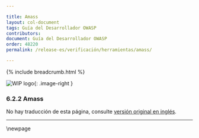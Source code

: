 ```yaml
---

title: Amass
layout: col-document
tags: Guía del Desarrollador OWASP
contributors:
document: Guía del Desarrollador OWASP
order: 48220
permalink: /release-es/verificación/herramientas/amass/

---
```


{% include breadcrumb.html %}

<style type="text/css">
.image-right {
  height: 180px;
  display: block;
  margin-left: auto;
  margin-right: auto;
  float: right;
}
</style>

![WIP logo](../../../assets/images/dg_wip.png "Trabajo en curso"){: .image-right }

### 6.2.2 Amass

No hay traducción de esta página, consulte [versión original en inglés][release080202].

----

[release080202]: https://github.com/OWASP/www-project-developer-guide/blob/main/release/08-verification/02-tools/02-amass.md

\newpage
